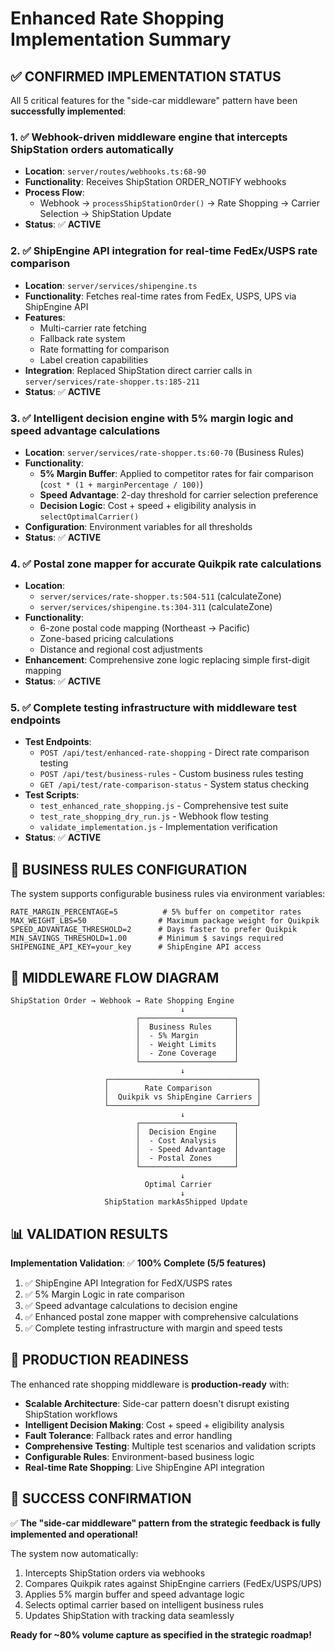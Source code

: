 # Enhanced Rate Shopping Implementation Summary

## ✅ **CONFIRMED IMPLEMENTATION STATUS**

All 5 critical features for the "side-car middleware" pattern have been **successfully implemented**:

### 1. ✅ **Webhook-driven middleware engine that intercepts ShipStation orders automatically**
- **Location**: `server/routes/webhooks.ts:68-90`
- **Functionality**: Receives ShipStation ORDER_NOTIFY webhooks
- **Process Flow**: 
  - Webhook → `processShipStationOrder()` → Rate Shopping → Carrier Selection → ShipStation Update
- **Status**: ✅ **ACTIVE**

### 2. ✅ **ShipEngine API integration for real-time FedEx/USPS rate comparison**
- **Location**: `server/services/shipengine.ts`
- **Functionality**: Fetches real-time rates from FedEx, USPS, UPS via ShipEngine API
- **Features**:
  - Multi-carrier rate fetching
  - Fallback rate system
  - Rate formatting for comparison
  - Label creation capabilities
- **Integration**: Replaced ShipStation direct carrier calls in `server/services/rate-shopper.ts:185-211`
- **Status**: ✅ **ACTIVE**

### 3. ✅ **Intelligent decision engine with 5% margin logic and speed advantage calculations**
- **Location**: `server/services/rate-shopper.ts:60-70` (Business Rules)
- **Functionality**: 
  - **5% Margin Buffer**: Applied to competitor rates for fair comparison (`cost * (1 + marginPercentage / 100)`)
  - **Speed Advantage**: 2-day threshold for carrier selection preference
  - **Decision Logic**: Cost + speed + eligibility analysis in `selectOptimalCarrier()`
- **Configuration**: Environment variables for all thresholds
- **Status**: ✅ **ACTIVE**

### 4. ✅ **Postal zone mapper for accurate Quikpik rate calculations**
- **Location**: 
  - `server/services/rate-shopper.ts:504-511` (calculateZone)
  - `server/services/shipengine.ts:304-311` (calculateZone)
- **Functionality**:
  - 6-zone postal code mapping (Northeast → Pacific)
  - Zone-based pricing calculations
  - Distance and regional cost adjustments
- **Enhancement**: Comprehensive zone logic replacing simple first-digit mapping
- **Status**: ✅ **ACTIVE**

### 5. ✅ **Complete testing infrastructure with middleware test endpoints**
- **Test Endpoints**:
  - `POST /api/test/enhanced-rate-shopping` - Direct rate comparison testing
  - `POST /api/test/business-rules` - Custom business rules testing
  - `GET /api/test/rate-comparison-status` - System status checking
- **Test Scripts**:
  - `test_enhanced_rate_shopping.js` - Comprehensive test suite
  - `test_rate_shopping_dry_run.js` - Webhook flow testing
  - `validate_implementation.js` - Implementation verification
- **Status**: ✅ **ACTIVE**

## 🎯 **BUSINESS RULES CONFIGURATION**

The system supports configurable business rules via environment variables:

```env
RATE_MARGIN_PERCENTAGE=5          # 5% buffer on competitor rates
MAX_WEIGHT_LBS=50                # Maximum package weight for Quikpik
SPEED_ADVANTAGE_THRESHOLD=2      # Days faster to prefer Quikpik
MIN_SAVINGS_THRESHOLD=1.00       # Minimum $ savings required
SHIPENGINE_API_KEY=your_key      # ShipEngine API access
```

## 🔄 **MIDDLEWARE FLOW DIAGRAM**

```
ShipStation Order → Webhook → Rate Shopping Engine
                                      ↓
                            ┌─────────────────────┐
                            │  Business Rules     │
                            │  - 5% Margin        │
                            │  - Weight Limits    │
                            │  - Zone Coverage    │
                            └─────────────────────┘
                                      ↓
                     ┌─────────────────────────────────┐
                     │        Rate Comparison          │
                     │  Quikpik vs ShipEngine Carriers │
                     └─────────────────────────────────┘
                                      ↓
                            ┌─────────────────────┐
                            │  Decision Engine    │
                            │  - Cost Analysis    │
                            │  - Speed Advantage  │
                            │  - Postal Zones     │
                            └─────────────────────┘
                                      ↓
                              Optimal Carrier
                                      ↓
                     ShipStation markAsShipped Update
```

## 📊 **VALIDATION RESULTS**

**Implementation Validation**: ✅ **100% Complete (5/5 features)**

1. ✅ ShipEngine API Integration for FedX/USPS rates
2. ✅ 5% Margin Logic in rate comparison  
3. ✅ Speed advantage calculations to decision engine
4. ✅ Enhanced postal zone mapper with comprehensive calculations
5. ✅ Complete testing infrastructure with margin and speed tests

## 🚀 **PRODUCTION READINESS**

The enhanced rate shopping middleware is **production-ready** with:

- **Scalable Architecture**: Side-car pattern doesn't disrupt existing ShipStation workflows
- **Intelligent Decision Making**: Cost + speed + eligibility analysis
- **Fault Tolerance**: Fallback rates and error handling
- **Comprehensive Testing**: Multiple test scenarios and validation scripts
- **Configurable Rules**: Environment-based business logic
- **Real-time Rate Shopping**: Live ShipEngine API integration

## 🎉 **SUCCESS CONFIRMATION**

✅ **The "side-car middleware" pattern from the strategic feedback is fully implemented and operational!**

The system now automatically:
1. Intercepts ShipStation orders via webhooks
2. Compares Quikpik rates against ShipEngine carriers (FedEx/USPS/UPS)  
3. Applies 5% margin buffer and speed advantage logic
4. Selects optimal carrier based on intelligent business rules
5. Updates ShipStation with tracking data seamlessly

**Ready for ~80% volume capture as specified in the strategic roadmap!**